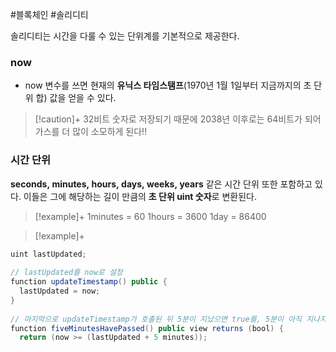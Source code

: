 ---
---

#블록체인 #솔리디티 

솔리디티는 시간을 다룰 수 있는 단위계를 기본적으로 제공한다.

### now
+ now 변수를 쓰면 현재의 **유닉스 타임스탬프**(1970년 1월 1일부터 지금까지의 초 단위 합) 값을 얻을 수 있다.

> [!caution]+ 
> 32비트 숫자로 저장되기 때문에 2038년 이후로는 64비트가 되어 가스를 더 많이 소모하게 된다!!

### 시간 단위
**seconds, minutes, hours, days, weeks, years** 같은 시간 단위 또한 포함하고 있다. 이들은 그에 해당하는 길이 만큼의 **초 단위 uint 숫자**로 변환된다.

> [!example]+ 
> 1minutes = 60
> 1hours = 3600
> 1day = 86400


> [!example]+ 
```Java
uint lastUpdated;  
  
// lastUpdated를 now로 설정  
function updateTimestamp() public {  
  lastUpdated = now;  
}  
  
// 마지막으로 updateTimestamp가 호출된 뒤 5분이 지났으면 true를, 5분이 아직 지나지 않았으면 false를 반환  
function fiveMinutesHavePassed() public view returns (bool) {  
  return (now >= (lastUpdated + 5 minutes));
```